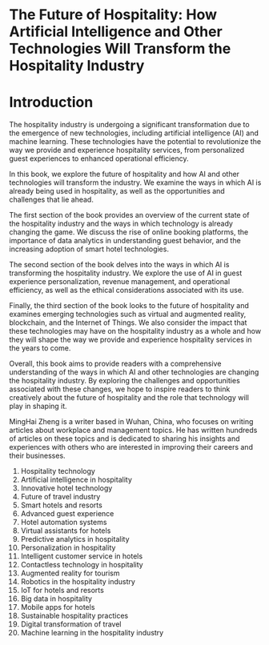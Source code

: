 # The Future of Hospitality: How Artificial Intelligence and Other Technologies Will Transform the Hospitality Industry

# Introduction

The hospitality industry is undergoing a significant transformation due to the emergence of new technologies, including artificial intelligence (AI) and machine learning. These technologies have the potential to revolutionize the way we provide and experience hospitality services, from personalized guest experiences to enhanced operational efficiency.

In this book, we explore the future of hospitality and how AI and other technologies will transform the industry. We examine the ways in which AI is already being used in hospitality, as well as the opportunities and challenges that lie ahead.

The first section of the book provides an overview of the current state of the hospitality industry and the ways in which technology is already changing the game. We discuss the rise of online booking platforms, the importance of data analytics in understanding guest behavior, and the increasing adoption of smart hotel technologies.

The second section of the book delves into the ways in which AI is transforming the hospitality industry. We explore the use of AI in guest experience personalization, revenue management, and operational efficiency, as well as the ethical considerations associated with its use.

Finally, the third section of the book looks to the future of hospitality and examines emerging technologies such as virtual and augmented reality, blockchain, and the Internet of Things. We also consider the impact that these technologies may have on the hospitality industry as a whole and how they will shape the way we provide and experience hospitality services in the years to come.

Overall, this book aims to provide readers with a comprehensive understanding of the ways in which AI and other technologies are changing the hospitality industry. By exploring the challenges and opportunities associated with these changes, we hope to inspire readers to think creatively about the future of hospitality and the role that technology will play in shaping it.

MingHai Zheng is a writer based in Wuhan, China, who focuses on writing articles about workplace and management topics. He has written hundreds of articles on these topics and is dedicated to sharing his insights and experiences with others who are interested in improving their careers and their businesses.



1. Hospitality technology
2. Artificial intelligence in hospitality
3. Innovative hotel technology
4. Future of travel industry
5. Smart hotels and resorts
6. Advanced guest experience
7. Hotel automation systems
8. Virtual assistants for hotels
9. Predictive analytics in hospitality
10. Personalization in hospitality
11. Intelligent customer service in hotels
12. Contactless technology in hospitality
13. Augmented reality for tourism
14. Robotics in the hospitality industry
15. IoT for hotels and resorts
16. Big data in hospitality
17. Mobile apps for hotels
18. Sustainable hospitality practices
19. Digital transformation of travel
20. Machine learning in the hospitality industry

